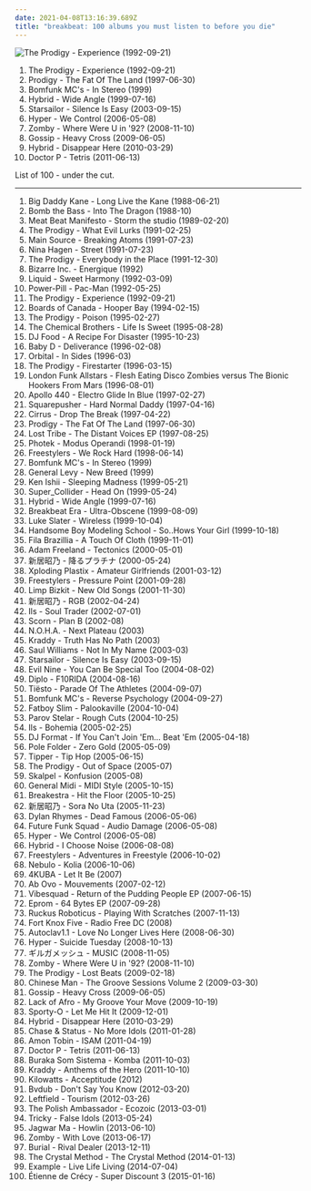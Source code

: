 ```yaml
---
date: 2021-04-08T13:16:39.689Z
title: "breakbeat: 100 albums you must listen to before you die"
---
```

![The Prodigy - Experience (1992-09-21)](https://img.discogs.com/bSMt1idCUjPnH0eq3gle4B5GpHQ=/fit-in/592x600/filters:strip_icc():format(jpeg):mode_rgb():quality(90)/discogs-images/R-76156-1231368734.jpeg.jpg "The Prodigy - Experience (1992-09-21)")
<ol class="albums">
<li data-cover="https://img.discogs.com/bSMt1idCUjPnH0eq3gle4B5GpHQ=/fit-in/592x600/filters:strip_icc():format(jpeg):mode_rgb():quality(90)/discogs-images/R-76156-1231368734.jpeg.jpg" data-tags="electronic, breakbeat, rave, techno" role="button">The Prodigy - Experience (1992-09-21)</li>
<li data-cover="http://coverartarchive.org/release/288f8c49-5cb9-45cd-9b1e-062e565224fb/16552695792-500.jpg" data-tags="electronic, 90s, breakbeat, the prodigy" role="button">Prodigy - The Fat Of The Land (1997-06-30)</li>
<li data-cover="https://img.discogs.com/hALqARRNhy9I9mxdtUCKXurMkjc=/fit-in/130x130/filters:strip_icc():format(jpeg):mode_rgb():quality(90)/discogs-images/R-10748-1083265077.jpg.jpg" data-tags="breakbeat" role="button">Bomfunk MC's - In Stereo (1999)</li>
<li data-cover="https://img.discogs.com/V0DqeCBw4jR_1LUs0jDJ0echTlw=/fit-in/600x531/filters:strip_icc():format(jpeg):mode_rgb():quality(90)/discogs-images/R-240940-1409469585-9407.jpeg.jpg" data-tags="breakbeat, electronic, trance" role="button">Hybrid - Wide Angle (1999-07-16)</li>
<li data-cover="https://img.discogs.com/jrWVzobDRoF5M8iFRO0_ha-z8PQ=/fit-in/600x592/filters:strip_icc():format(jpeg):mode_rgb():quality(90)/discogs-images/R-434193-1482085620-7376.jpeg.jpg" data-tags="britpop, indie rock" role="button">Starsailor - Silence Is Easy (2003-09-15)</li>
<li data-cover="https://img.discogs.com/VwjS0kvWBE33o6_5UsVbu3So8t8=/fit-in/517x509/filters:strip_icc():format(jpeg):mode_rgb():quality(90)/discogs-images/R-748371-1154802754.jpeg.jpg" data-tags="breakbeat" role="button">Hyper - We Control (2006-05-08)</li>
<li data-cover="http://coverartarchive.org/release/87adb95f-bfcc-49f5-b7a0-c73ff9512589/26666196769-500.jpg" data-tags="breakbeat, rave, jungle" role="button">Zomby - Where Were U in '92? (2008-11-10)</li>
<li data-cover="http://coverartarchive.org/release/c9003d52-4214-422d-a0a2-4343fe9e75e0/6164086297-500.jpg" data-tags="classic rock, pop, rock, 80s, funky, breakbeat, underground" role="button">Gossip - Heavy Cross (2009-06-05)</li>
<li data-cover="http://coverartarchive.org/release/009a01e7-774e-4d78-b435-e6d1defcbe76/3489385421-500.jpg" data-tags="electronica, trip-hop, alternative rock, breaks, breakbeat" role="button">Hybrid - Disappear Here (2010-03-29)</li>
<li data-cover="https://img.discogs.com/y4XBgnPfRyJUXneW93sfjJwJt44=/fit-in/600x600/filters:strip_icc():format(jpeg):mode_rgb():quality(90)/discogs-images/R-3354632-1336033311.jpeg.jpg" data-tags="electronic, dubstep, drum and bass, breakbeat, tetris" role="button">Doctor P - Tetris (2011-06-13)</li>
</ol>
List of 100 - under the cut.
<!-- more -->

_________________

<ol class="albums">
<li data-cover="http://coverartarchive.org/release/920af7b1-3a8b-4129-a881-7c9c6877b0ef/5880914168-500.jpg" data-tags="golden age hip hop, hip-hop, rap" role="button">
Big Daddy Kane - Long Live the Kane (1988-06-21)
</li>
<li data-cover="http://coverartarchive.org/release/6dc3baed-6dd3-317a-a814-4d09bd7240c2/9518442708-500.jpg" data-tags="hip-hop, house, breakbeat, brainwashed dot com, electronic breakbeat, curso de armonica, flashhouse, czalbums" role="button">
Bomb the Bass - Into The Dragon (1988-10)
</li>
<li data-cover="https://img.discogs.com/i0ABt3p0PtMYShHl08lcDJpSTvQ=/fit-in/600x600/filters:strip_icc():format(jpeg):mode_rgb():quality(90)/discogs-images/R-9748288-1485741331-7187.jpeg.jpg" data-tags="electronic, industrial, breakbeat" role="button">
Meat Beat Manifesto - Storm the studio (1989-02-20)
</li>
<li data-cover="http://coverartarchive.org/release/2bbbc9cc-fbba-49cc-b982-66a5faf491dd/5125824493-500.jpg" data-tags="electronic, breakbeat, big beat" role="button">
The Prodigy - What Evil Lurks (1991-02-25)
</li>
<li data-cover="https://img.discogs.com/cIE0Udf_oninwXbOGogS9bpQhC4=/fit-in/600x596/filters:strip_icc():format(jpeg):mode_rgb():quality(90)/discogs-images/R-895896-1170340668.jpeg.jpg" data-tags="golden age hip hop" role="button">
Main Source - Breaking Atoms (1991-07-23)
</li>
<li data-cover="http://coverartarchive.org/release/1023c860-afc7-4b58-9f75-5c499e214063/15176597903-500.jpg" data-tags="rock, funk, 90s, breakbeat, 4 star, 3 star, magic female voice, nujaz, unxp, n hagen" role="button">
Nina Hagen - Street (1991-07-23)
</li>
<li data-cover="https://img.discogs.com/mFToX1B9Rq68Pv-VE2ZHRJ-AGnc=/fit-in/600x606/filters:strip_icc():format(jpeg):mode_rgb():quality(90)/discogs-images/R-1262674-1350205238-6334.jpeg.jpg" data-tags="electronic, breakbeat, the prodigy, danistret, favorite singles 1991" role="button">
The Prodigy - Everybody in the Place (1991-12-30)
</li>
<li data-cover="https://img.discogs.com/CiJ0w2g-xD4VAgghOXzbafEvDC4=/fit-in/298x300/filters:strip_icc():format(jpeg):mode_rgb():quality(90)/discogs-images/R-260783-1086282927.jpg.jpg" data-tags="classic, female vocalists, dance, house, 90s, breaks, breakbeat, rave, male vocalists, vocal house, acid house, oldskool haardcore, great groove, where are my headphones, where is my bong, weightlifting music, beats for days, music to play on mdma, has me dancing even now" role="button">
Bizarre Inc. - Energique (1992)
</li>
<li data-cover="https://img.discogs.com/3mDOAiqrVvH3Qsz3vpQRA4a8gW8=/fit-in/600x605/filters:strip_icc():format(jpeg):mode_rgb():quality(90)/discogs-images/R-66441-1434577780-9998.jpeg.jpg" data-tags="breakbeat" role="button">
Liquid - Sweet Harmony (1992-03-09)
</li>
<li data-cover="http://coverartarchive.org/release/330c582c-c982-48c5-bbe5-8ac2ff77e6d7/2575771397-500.jpg" data-tags="electronic, breakbeat, aphex twin" role="button">
Power-Pill - Pac-Man (1992-05-25)
</li>
<li data-cover="https://img.discogs.com/bSMt1idCUjPnH0eq3gle4B5GpHQ=/fit-in/592x600/filters:strip_icc():format(jpeg):mode_rgb():quality(90)/discogs-images/R-76156-1231368734.jpeg.jpg" data-tags="electronic, breakbeat, rave, techno" role="button">
The Prodigy - Experience (1992-09-21)
</li>
<li data-cover="http://coverartarchive.org/release/12de76a3-5ded-4f20-a6e6-516c19b69d8d/4507495009-500.jpg" data-tags="ambient, idm, breakbeat, unavailable" role="button">
Boards of Canada - Hooper Bay (1994-02-15)
</li>
<li data-cover="https://img.discogs.com/I5S4U78EbYb5KMa33qtUewbBf38=/fit-in/600x538/filters:strip_icc():format(jpeg):mode_rgb():quality(90)/discogs-images/R-2852691-1304010999.jpeg.jpg" data-tags="breakbeat" role="button">
The Prodigy - Poison (1995-02-27)
</li>
<li data-cover="https://via.placeholder.com/450" data-tags="electronic, electronica, breakbeat, big beat, electronic breakbeat" role="button">
The Chemical Brothers - Life Is Sweet (1995-08-28)
</li>
<li data-cover="https://via.placeholder.com/450" data-tags="ninja tune" role="button">
DJ Food - A Recipe For Disaster (1995-10-23)
</li>
<li data-cover="https://img.discogs.com/Oz-bxIPmZF99VWJLCtFmM_Gf9qg=/fit-in/380x336/filters:strip_icc():format(jpeg):mode_rgb():quality(90)/discogs-images/R-3071881-1314376251.png.jpg" data-tags="drum and bass, jungle, breakbeat, acid house, oldskool haardcore" role="button">
Baby D - Deliverance (1996-02-08)
</li>
<li data-cover="https://img.discogs.com/MB7s4Pyk2PsJc95Z_yTqNIz703k=/fit-in/600x589/filters:strip_icc():format(jpeg):mode_rgb():quality(90)/discogs-images/R-31772-1366733878-7061.jpeg.jpg" data-tags="electronic" role="button">
Orbital - In Sides (1996-03)
</li>
<li data-cover="http://coverartarchive.org/release/e4222607-c5e9-3712-89eb-8e88667fe4cf/3285800780-500.jpg" data-tags="techno, breakbeat, british, 90s" role="button">
The Prodigy - Firestarter (1996-03-15)
</li>
<li data-cover="http://coverartarchive.org/release/9d804979-d783-4899-a493-a1c27540c565/28838672763-500.jpg" data-tags="trip-hop, downtempo, trip hop, ninja tune, breaks, future jazz, breakbeat, rhythm and blues, off, i must buy this for the name alone, awesome title, funny title, funked acid jazz, nojsa spins this vinyl" role="button">
London Funk Allstars - Flesh Eating Disco Zombies versus The Bionic Hookers From Mars (1996-08-01)
</li>
<li data-cover="http://coverartarchive.org/release/6da3c2e5-cfe5-458f-a202-8d4dc6473981/13803321396-500.jpg" data-tags="electronic" role="button">
Apollo 440 - Electro Glide In Blue (1997-02-27)
</li>
<li data-cover="http://coverartarchive.org/release/4b7f3557-4cdb-4196-9da2-1326f83f38d2/2572665131-500.jpg" data-tags="idm, electronic" role="button">
Squarepusher - Hard Normal Daddy (1997-04-16)
</li>
<li data-cover="http://coverartarchive.org/release/f59e164a-ca57-4d80-8f4e-1a10a9757354/15320405430-500.jpg" data-tags="electronic, electronica, druggy, energetic, clinical, breakbeat, big beat, playful, sensual, celebratory" role="button">
Cirrus - Drop The Break (1997-04-22)
</li>
<li data-cover="http://coverartarchive.org/release/288f8c49-5cb9-45cd-9b1e-062e565224fb/16552695792-500.jpg" data-tags="electronic, 90s, breakbeat, the prodigy" role="button">
Prodigy - The Fat Of The Land (1997-06-30)
</li>
<li data-cover="https://img.discogs.com/wXuPzfcDOeCoc_FwkVXtk8IRICU=/fit-in/600x516/filters:strip_icc():format(jpeg):mode_rgb():quality(90)/discogs-images/R-57485-1582129634-5314.jpeg.jpg" data-tags="trance, classic, breakbeat, uplifting, sunny" role="button">
Lost Tribe - The Distant Voices EP (1997-08-25)
</li>
<li data-cover="https://via.placeholder.com/450" data-tags="drum and bass" role="button">
Photek - Modus Operandi (1998-01-19)
</li>
<li data-cover="http://coverartarchive.org/release/7787e897-c3c9-4e80-bda6-2189bfbcdad4/4834963518-500.jpg" data-tags="breaks, breakbeat" role="button">
Freestylers - We Rock Hard (1998-06-14)
</li>
<li data-cover="https://img.discogs.com/hALqARRNhy9I9mxdtUCKXurMkjc=/fit-in/130x130/filters:strip_icc():format(jpeg):mode_rgb():quality(90)/discogs-images/R-10748-1083265077.jpg.jpg" data-tags="breakbeat" role="button">
Bomfunk MC's - In Stereo (1999)
</li>
<li data-cover="https://img.discogs.com/itgyilkjqU5Q6QkSV0F8lmiVLeE=/fit-in/480x480/filters:strip_icc():format(jpeg):mode_rgb():quality(90)/discogs-images/R-1348851-1298395938.jpeg.jpg" data-tags="reggae, drum and bass, breakbeat, dancehall, ragga jungle" role="button">
General Levy - New Breed (1999)
</li>
<li data-cover="https://img.discogs.com/nT2qlYIJkGnhyC0550tMsWueYzs=/fit-in/599x586/filters:strip_icc():format(jpeg):mode_rgb():quality(90)/discogs-images/R-45168-1168890703.jpeg.jpg" data-tags="australian, techno, new zealand, drum and bass, breaks, breakbeat, cantonese, european, belgisch, nihongo, zomba records, creative vibes,  all the cds i own and have yet to hear, r & s records, smej associated records" role="button">
Ken Ishii - Sleeping Madness (1999-05-21)
</li>
<li data-cover="https://via.placeholder.com/450" data-tags="electronic, soul, funk, techno, house, idm, breakbeat" role="button">
Super_Collider - Head On (1999-05-24)
</li>
<li data-cover="https://img.discogs.com/V0DqeCBw4jR_1LUs0jDJ0echTlw=/fit-in/600x531/filters:strip_icc():format(jpeg):mode_rgb():quality(90)/discogs-images/R-240940-1409469585-9407.jpeg.jpg" data-tags="breakbeat, electronic, trance" role="button">
Hybrid - Wide Angle (1999-07-16)
</li>
<li data-cover="http://coverartarchive.org/release/ded48851-bcac-4e88-b737-58238964c8a7/6307157780-500.jpg" data-tags="breakbeat" role="button">
Breakbeat Era - Ultra-Obscene (1999-08-09)
</li>
<li data-cover="https://img.discogs.com/3mdK-_yoh8aIedW0xa4Kz1CoLL0=/fit-in/600x539/filters:strip_icc():format(jpeg):mode_rgb():quality(90)/discogs-images/R-3980-1167849679.jpeg.jpg" data-tags="electronic, techno, breakbeat" role="button">
Luke Slater - Wireless (1999-10-04)
</li>
<li data-cover="https://img.discogs.com/Cv61f3dZ1ZmlWdIJcoiaV042i94=/fit-in/600x581/filters:strip_icc():format(jpeg):mode_rgb():quality(90)/discogs-images/R-38416-1334406772.jpeg.jpg" data-tags="hip-hop" role="button">
Handsome Boy Modeling School - So..Hows Your Girl (1999-10-18)
</li>
<li data-cover="http://coverartarchive.org/release/97615d11-cda2-454a-abe3-5f56550fcce9/4579350238-500.jpg" data-tags="downtempo, electronic, chillout" role="button">
Fila Brazillia - A Touch Of Cloth (1999-11-01)
</li>
<li data-cover="http://coverartarchive.org/release/61d68cb0-a301-4a05-b041-1451ec97bf09/6212195948-500.jpg" data-tags="breakbeat" role="button">
Adam Freeland - Tectonics (2000-05-01)
</li>
<li data-cover="https://via.placeholder.com/450" data-tags="marilyn manson, hip hop, 60s, hard, grindcore, minnesota, power pop, intro, contemporary folk, quiet storm, contemporary, schlager, idm, singer, germany, singers, energetic, death, surreal, improvisation, mashup, jazz funk, drone, space, remix, contralto, breakbeat, insane, oldies, smooth, lady gaga, digitalis, meditation, german, space music, indie folk, super, kids, b-side, jazz rock, male vocalists, female vocalist, powerpop, not indie, modern country, gothic rock, warm, cold, iowa, speedcore, princess, nouvelle scene francaise, j-pop, guitar hero, ndw, indie disco, musik, klassik, perlen deutschsprachiger popmusik, loneliness, trap, chaotic hardcore, b-sides, remixes, bath, poor, bad girl, naughty, mary, wild, ponies, i love this, rac, loneliness after dusk, sonicuniverse, friendsofthekingofrummelpop, wonderland, czech, good lyrics, vulgar, praise, utada hikaru" role="button">
新居昭乃 - 降るプラチナ (2000-05-24)
</li>
<li data-cover="http://coverartarchive.org/release/42c26aad-ed70-4160-86d5-556eb530b04a/27432802707-500.jpg" data-tags="breaks, breakbeat" role="button">
Xploding Plastix - Amateur Girlfriends (2001-03-12)
</li>
<li data-cover="https://img.discogs.com/SlbGg0Pm2D-vyvf4_jtCP3-NVZA=/fit-in/600x600/filters:strip_icc():format(jpeg):mode_rgb():quality(90)/discogs-images/R-115047-1559037425-5951.jpeg.jpg" data-tags="electronic, breakbeat" role="button">
Freestylers - Pressure Point (2001-09-28)
</li>
<li data-cover="http://coverartarchive.org/release/13103c1f-091a-457a-9933-41503e9c20b1/15248819276-500.jpg" data-tags="remix, nu metal, hip-hop" role="button">
Limp Bizkit - New Old Songs (2001-11-30)
</li>
<li data-cover="https://via.placeholder.com/450" data-tags="marilyn manson, hip hop, 60s, hard, grindcore, minnesota, power pop, intro, contemporary folk, quiet storm, contemporary, techno, schlager, krautrock, idm, singer, germany, singers, energetic, death, surreal, improvisation, mashup, jazz funk, drone, space, remix, contralto, breakbeat, insane, oldies, smooth, lady gaga, reggaeton, digitalis, meditation, german, space music, indie folk, super, kids, b-side, jazz rock, male vocalists, female vocalist, powerpop, not indie, modern country, gothic rock, warm, cold, iowa, speedcore, princess, folklore, nouvelle scene francaise, guitar hero, ndw, indie disco, musik, klassik, perlen deutschsprachiger popmusik, hawaii, loneliness, trap, chaotic hardcore, b-sides, remixes, bath, poor, bad girl, naughty, mary, wild, ponies, i love this, rac, loneliness after dusk, sonicuniverse, friendsofthekingofrummelpop, wonderland, czech" role="button">
新居昭乃 - RGB (2002-04-24)
</li>
<li data-cover="https://via.placeholder.com/450" data-tags="breakbeat" role="button">
Ils - Soul Trader (2002-07-01)
</li>
<li data-cover="https://img.discogs.com/cEpvHadduk9orJKs2vKjALrtakc=/fit-in/600x536/filters:strip_icc():format(jpeg):mode_rgb():quality(90)/discogs-images/R-3473969-1585014311-5705.jpeg.jpg" data-tags="electronic, dub, breakbeat" role="button">
Scorn - Plan B (2002-08)
</li>
<li data-cover="http://coverartarchive.org/release/49cd5b24-36d8-4de0-aace-dfa25b386bfa/8545384175-500.jpg" data-tags="drum and bass, breakbeat" role="button">
N.O.H.A. - Next Plateau (2003)
</li>
<li data-cover="https://img.discogs.com/xyN9ydFIEnKr1KhZD2V1i7KI_Jg=/fit-in/330x297/filters:strip_icc():format(jpeg):mode_rgb():quality(90)/discogs-images/R-260392-1217478390.jpeg.jpg" data-tags="electronica, idm, breakbeat" role="button">
Kraddy - Truth Has No Path (2003)
</li>
<li data-cover="https://img.discogs.com/fb_gJFrWJittjkluCRAAYJ3mxFM=/fit-in/500x500/filters:strip_icc():format(jpeg):mode_rgb():quality(90)/discogs-images/R-128304-1346230007-9366.jpeg.jpg" data-tags="hip-hop, hip hop, underground hip-hop, breakbeat, conscious hip-hop" role="button">
Saul Williams - Not In My Name (2003-03)
</li>
<li data-cover="https://img.discogs.com/jrWVzobDRoF5M8iFRO0_ha-z8PQ=/fit-in/600x592/filters:strip_icc():format(jpeg):mode_rgb():quality(90)/discogs-images/R-434193-1482085620-7376.jpeg.jpg" data-tags="britpop, indie rock" role="button">
Starsailor - Silence Is Easy (2003-09-15)
</li>
<li data-cover="http://coverartarchive.org/release/4b4db052-b945-4760-82c4-95f2b00cdb50/4247109941-500.jpg" data-tags="breakbeat" role="button">
Evil Nine - You Can Be Special Too (2004-08-02)
</li>
<li data-cover="http://coverartarchive.org/release/69d92096-9be7-47e6-ba34-dabd521ab9f5/11673480463-500.jpg" data-tags="chillout, trip-hop, ambient, downtempo, breakbeat, experimental hip-hop" role="button">
Diplo - F10RIDA (2004-08-16)
</li>
<li data-cover="http://coverartarchive.org/release/176d1133-4c75-4017-9168-389b933b207c/13470088520-500.jpg" data-tags="trance, tiesto - parade of the athletes" role="button">
Tiësto - Parade Of The Athletes (2004-09-07)
</li>
<li data-cover="http://coverartarchive.org/release/ba2006d9-16d9-45b7-be0a-52f22d72874a/9977564666-500.jpg" data-tags="hip hop, rock, electro, dance, funk, breakbeat, nu skool breaks" role="button">
Bomfunk MC's - Reverse Psychology (2004-09-27)
</li>
<li data-cover="http://coverartarchive.org/release/935e24bd-0499-4d4c-b7d9-2f65425e371a/15930402127-500.jpg" data-tags="electronic" role="button">
Fatboy Slim - Palookaville (2004-10-04)
</li>
<li data-cover="http://coverartarchive.org/release/79ab0d1e-e46e-4aa0-abba-cc5f8d8368c7/25052882503-500.jpg" data-tags="nu jazz, downtempo, electronic" role="button">
Parov Stelar - Rough Cuts (2004-10-25)
</li>
<li data-cover="http://coverartarchive.org/release/b5096063-cc22-4105-aed7-edf5a6a5a2c9/5922257933-500.jpg" data-tags="breakbeat, lovely super ils love fun" role="button">
Ils - Bohemia (2005-02-25)
</li>
<li data-cover="https://img.discogs.com/WHf0pHp0H01o8jsqlZob7F-rEDU=/fit-in/600x597/filters:strip_icc():format(jpeg):mode_rgb():quality(90)/discogs-images/R-466020-1296896217.jpeg.jpg" data-tags="hip-hop, rap, funk, turntablism, breakbeat" role="button">
DJ Format - If You Can't Join 'Em... Beat 'Em (2005-04-18)
</li>
<li data-cover="https://img.discogs.com/QHPxFNctc4ymjTquQ-qAdZtEnN4=/fit-in/600x528/filters:strip_icc():format(jpeg):mode_rgb():quality(90)/discogs-images/R-566468-1132319240.jpeg.jpg" data-tags="chillout, downtempo, atmospheric, breakbeat, progressive house, cd of the week" role="button">
Pole Folder - Zero Gold (2005-05-09)
</li>
<li data-cover="http://coverartarchive.org/release/0ea9ad4d-bca4-400f-9ded-e52cc2826d45/14529350523-500.jpg" data-tags="hip hop, breakbeat" role="button">
Tipper - Tip Hop (2005-06-15)
</li>
<li data-cover="https://img.discogs.com/I5S4U78EbYb5KMa33qtUewbBf38=/fit-in/600x538/filters:strip_icc():format(jpeg):mode_rgb():quality(90)/discogs-images/R-2852691-1304010999.jpeg.jpg" data-tags="breakbeat, electronic" role="button">
The Prodigy - Out of Space (2005-07)
</li>
<li data-cover="https://img.discogs.com/0koGQHpHXK3GrLy-ab4nQT3srko=/fit-in/600x600/filters:strip_icc():format(jpeg):mode_rgb():quality(90)/discogs-images/R-531295-1340120285-1904.jpeg.jpg" data-tags="jazz, nu-jazz" role="button">
Skalpel - Konfusion (2005-08)
</li>
<li data-cover="https://img.discogs.com/eSg97VBOuDmK3a-ohmyuthYK4LQ=/fit-in/600x592/filters:strip_icc():format(jpeg):mode_rgb():quality(90)/discogs-images/R-6867064-1428322635-3422.jpeg.jpg" data-tags="breaks, breakbeat" role="button">
General Midi - MIDI Style (2005-10-15)
</li>
<li data-cover="http://coverartarchive.org/release/3d2d4520-8297-4143-8700-4a0850f87cfc/6804248140-500.jpg" data-tags="funk" role="button">
Breakestra - Hit the Floor (2005-10-25)
</li>
<li data-cover="https://via.placeholder.com/450" data-tags="marilyn manson, male, hip hop, 60s, hard, grindcore, minnesota, power pop, intro, contemporary folk, quiet storm, contemporary, techno, schlager, norwegian, krautrock, idm, singer, germany, relaxed, singers, energetic, death, surreal, improvisation, mashup, jazz funk, drone, space, remix, contralto, fetish, female songwriter, breakbeat, insane, oldies, smooth, gangsta rap, lady gaga, video game, reggaeton, digitalis, japanese rock, meditation, harmonica, german, space music, indie folk, super, kids, b-side, jazz rock, male vocalists, female vocalist, powerpop, not indie, activist, modern country, gothic rock, warm, mala, cold, iowa, speedcore, diy, princess, folklore, nouvelle scene francaise, guitar hero, norway, ndw, indie disco, musik, klassik, perlen deutschsprachiger popmusik, hawaii, loneliness, trap, chaotic hardcore, b-sides" role="button">
新居昭乃 - Sora No Uta (2005-11-23)
</li>
<li data-cover="https://via.placeholder.com/450" data-tags="rock, house, breakbeat" role="button">
Dylan Rhymes - Dead Famous (2006-05-06)
</li>
<li data-cover="http://coverartarchive.org/release/a292d675-5e37-491c-8e76-15f8c1f0570b/9853899226-500.jpg" data-tags="british, drum and bass, breakbeat" role="button">
Future Funk Squad - Audio Damage (2006-05-08)
</li>
<li data-cover="https://img.discogs.com/VwjS0kvWBE33o6_5UsVbu3So8t8=/fit-in/517x509/filters:strip_icc():format(jpeg):mode_rgb():quality(90)/discogs-images/R-748371-1154802754.jpeg.jpg" data-tags="breakbeat" role="button">
Hyper - We Control (2006-05-08)
</li>
<li data-cover="https://img.discogs.com/8UmEZvw_mS2l_6Ic_c4zXXPBLq8=/fit-in/600x450/filters:strip_icc():format(jpeg):mode_rgb():quality(90)/discogs-images/R-9062999-1488959114-4398.jpeg.jpg" data-tags="breakbeat, electronic" role="button">
Hybrid - I Choose Noise (2006-08-08)
</li>
<li data-cover="http://coverartarchive.org/release/7af825c1-66d9-4876-b5f7-1aecf45a3811/2528877745-500.jpg" data-tags="breakbeat" role="button">
Freestylers - Adventures in Freestyle (2006-10-02)
</li>
<li data-cover="http://coverartarchive.org/release/88b44c22-a5ae-43f7-8e59-768114caa900/2221575347-500.jpg" data-tags="idm, glitch, breakbeat, hymen" role="button">
Nebulo - Kolia (2006-10-06)
</li>
<li data-cover="https://img.discogs.com/wfvnPQ_GgNz6rX8FlatlGd3Mwm0=/fit-in/541x468/filters:strip_icc():format(jpeg):mode_rgb():quality(90)/discogs-images/R-2182546-1268476418.jpeg.jpg" data-tags="electronic, dance, breakbeat" role="button">
4KUBA - Let It Be (2007)
</li>
<li data-cover="http://coverartarchive.org/release/f16f8098-37be-4a51-a79f-323bf9082926/1703236162-500.jpg" data-tags="ambient, idm, glitch, breakbeat" role="button">
Ab Ovo - Mouvements (2007-02-12)
</li>
<li data-cover="http://coverartarchive.org/release/cea77d89-2c19-43d4-b375-cac48fe55f65/11017655227-500.jpg" data-tags="dubstep, glitch-hop, breakbeat" role="button">
Vibesquad - Return of the Pudding People EP (2007-06-15)
</li>
<li data-cover="https://img.discogs.com/ezDXfpkyWzGsHYgWsJrlYuYCxig=/fit-in/600x600/filters:strip_icc():format(jpeg):mode_rgb():quality(90)/discogs-images/R-1090367-1590400496-3313.jpeg.jpg" data-tags="electro, breakbeat" role="button">
Eprom - 64 Bytes EP (2007-09-28)
</li>
<li data-cover="https://img.discogs.com/yBx_QdABiegDmav6rnRjNwdj2f4=/fit-in/599x600/filters:strip_icc():format(jpeg):mode_rgb():quality(90)/discogs-images/R-3862366-1347270705-9107.jpeg.jpg" data-tags="electronic, funk, breakbeat, cut-up, grease, like-wax-tailor" role="button">
Ruckus Roboticus - Playing With Scratches (2007-11-13)
</li>
<li data-cover="https://img.discogs.com/aw35X62k25wmJ-2NmmK3F_gNIQg=/fit-in/300x300/filters:strip_icc():format(jpeg):mode_rgb():quality(90)/discogs-images/R-1464663-1224554071.png.jpg" data-tags="hip hop, alternative, dub, funk, breakbeat, groovy, big beat, uutta jazzia, acid lounge, lounge groove, shambles 2008, city lounge, my-love, acoustic groove, alternative lounge, lounge-tech, smoothly sexy sounding, groove lounge, electronic lounge jazz, lounge electronic, lounge uptempo, my lounge room, ouahhhhh, tropcool, chillounge1, jazzy vibes, epic lounge, sexy sounding, uuta jazzia, uutta jazziz" role="button">
Fort Knox Five - Radio Free DC (2008)
</li>
<li data-cover="http://coverartarchive.org/release/b9c72a0e-569b-43a7-a773-de229505ffde/28226609817-500.jpg" data-tags="downtempo, industrial, idm, breakbeat" role="button">
Autoclav1.1 - Love No Longer Lives Here (2008-06-30)
</li>
<li data-cover="https://img.discogs.com/QfUMN6gA-23693HQddu-xx9E0_Y=/fit-in/600x600/filters:strip_icc():format(jpeg):mode_rgb():quality(90)/discogs-images/R-1430834-1529741281-1280.jpeg.jpg" data-tags="electronic, british, breakbeat, 2000s" role="button">
Hyper - Suicide Tuesday (2008-10-13)
</li>
<li data-cover="https://via.placeholder.com/450" data-tags="breakbeat, industrial metal, nu metal, mathcore, music, music with beats" role="button">
ギルガメッシュ - MUSIC (2008-11-05)
</li>
<li data-cover="http://coverartarchive.org/release/87adb95f-bfcc-49f5-b7a0-c73ff9512589/26666196769-500.jpg" data-tags="breakbeat, rave, jungle" role="button">
Zomby - Where Were U in '92? (2008-11-10)
</li>
<li data-cover="http://coverartarchive.org/release/25da966b-a883-45af-a505-3664b82b7018/18741168694-500.jpg" data-tags="breakbeat" role="button">
The Prodigy - Lost Beats (2009-02-18)
</li>
<li data-cover="http://coverartarchive.org/release/a18382d4-1a74-457a-9a1c-76df55e39e14/16683358297-500.jpg" data-tags="breakbeat, warteschleife, chinese man the groove sessions 2" role="button">
Chinese Man - The Groove Sessions Volume 2 (2009-03-30)
</li>
<li data-cover="http://coverartarchive.org/release/c9003d52-4214-422d-a0a2-4343fe9e75e0/6164086297-500.jpg" data-tags="classic rock, pop, rock, 80s, funky, breakbeat, underground" role="button">
Gossip - Heavy Cross (2009-06-05)
</li>
<li data-cover="http://coverartarchive.org/release/86072402-a0bf-42ed-859d-20afc131e349/4283472740-500.jpg" data-tags="hip hop, soul, british, funk, breakbeat" role="button">
Lack of Afro - My Groove Your Move (2009-10-19)
</li>
<li data-cover="http://coverartarchive.org/release/1f741d84-1362-44fd-9886-4781286d33e4/19096380097-500.jpg" data-tags="hip-hop, electronic, hip hop, dubstep, club, breakbeat" role="button">
Sporty-O - Let Me Hit It (2009-12-01)
</li>
<li data-cover="http://coverartarchive.org/release/009a01e7-774e-4d78-b435-e6d1defcbe76/3489385421-500.jpg" data-tags="electronica, trip-hop, alternative rock, breaks, breakbeat" role="button">
Hybrid - Disappear Here (2010-03-29)
</li>
<li data-cover="https://img.discogs.com/sVNmw-zFlPY39DEorIjqZUTJpDY=/fit-in/500x297/filters:strip_icc():format(jpeg):mode_rgb():quality(90)/discogs-images/R-2713155-1297691471.jpeg.jpg" data-tags="drum and bass" role="button">
Chase & Status - No More Idols (2011-01-28)
</li>
<li data-cover="http://coverartarchive.org/release/d3264e30-5a8f-4522-a8e3-41afa62846fd/7923895295-500.jpg" data-tags="experimental, electronic, dubstep" role="button">
Amon Tobin - ISAM (2011-04-19)
</li>
<li data-cover="https://img.discogs.com/y4XBgnPfRyJUXneW93sfjJwJt44=/fit-in/600x600/filters:strip_icc():format(jpeg):mode_rgb():quality(90)/discogs-images/R-3354632-1336033311.jpeg.jpg" data-tags="electronic, dubstep, drum and bass, breakbeat, tetris" role="button">
Doctor P - Tetris (2011-06-13)
</li>
<li data-cover="http://coverartarchive.org/release/cbdb4c70-25d6-4501-b673-04ca9e1ee227/4509805320-500.jpg" data-tags="breakbeat" role="button">
Buraka Som Sistema - Komba (2011-10-03)
</li>
<li data-cover="https://via.placeholder.com/450" data-tags="breakbeat, bass music" role="button">
Kraddy - Anthems of the Hero (2011-10-10)
</li>
<li data-cover="http://coverartarchive.org/release/b73b6134-e266-4d97-bab5-21617197fb5b/1192086225-500.jpg" data-tags="experimental, idm, breakbeat, electronic and traditional instrument" role="button">
Kilowatts - Acceptitude (2012)
</li>
<li data-cover="http://coverartarchive.org/release/b92f74f5-8e45-4a99-ae69-0c44e9c88e0b/6059753399-500.jpg" data-tags="electronic, ambient, breakbeat, need" role="button">
Bvdub - Don't Say You Know (2012-03-20)
</li>
<li data-cover="http://coverartarchive.org/release/0d73c26d-3f92-4a77-b504-e359722ed751/25392568940-500.jpg" data-tags="electronica, psychedelic, breakbeat, rave, badass, live recording" role="button">
Leftfield - Tourism (2012-03-26)
</li>
<li data-cover="https://img.discogs.com/o-Z9ItLE-VKUWgRsho8EQxZHQhM=/fit-in/600x600/filters:strip_icc():format(jpeg):mode_rgb():quality(90)/discogs-images/R-4575614-1368844859-2196.jpeg.jpg" data-tags="electronic, funk, glitch, breakbeat, albums i own digitally" role="button">
The Polish Ambassador - Ecozoic (2013-03-01)
</li>
<li data-cover="https://img.discogs.com/2tIQtaUvtbgFwzrucEywdPFlggU=/fit-in/595x600/filters:strip_icc():format(jpeg):mode_rgb():quality(90)/discogs-images/R-4591371-1374352097-3868.jpeg.jpg" data-tags="trip-hop" role="button">
Tricky - False Idols (2013-05-24)
</li>
<li data-cover="https://img.discogs.com/pr4P-Lu0VVSTmWZVoBfCXU3P7Uk=/fit-in/300x300/filters:strip_icc():format(jpeg):mode_rgb():quality(90)/discogs-images/R-4651028-1371094078-3852.jpeg.jpg" data-tags="indie, psychedelic pop" role="button">
Jagwar Ma - Howlin (2013-06-10)
</li>
<li data-cover="http://coverartarchive.org/release/72c27a03-f44c-481f-b789-ecc1405adfcc/23163003410-500.jpg" data-tags="4ad, 10s, uk bass" role="button">
Zomby - With Love (2013-06-17)
</li>
<li data-cover="http://coverartarchive.org/release/09ac1d17-26d5-43b5-88a5-17d0edbad9d5/5922924284-500.jpg" data-tags="future garage" role="button">
Burial - Rival Dealer (2013-12-11)
</li>
<li data-cover="http://coverartarchive.org/release/2ceef135-c655-479c-99f9-cc0461de2795/9119127824-500.jpg" data-tags="breakbeat, electronic, big beat" role="button">
The Crystal Method - The Crystal Method (2014-01-13)
</li>
<li data-cover="http://coverartarchive.org/release/2eaa256b-30a0-45bc-9924-9d90993a552f/8005826777-500.jpg" data-tags="electronic, house, breakbeat, rave, eurodance, male vocalists, hard trance" role="button">
Example - Live Life Living (2014-07-04)
</li>
<li data-cover="http://coverartarchive.org/release/280de4fd-a172-49e6-b5ee-b22cf0540fd3/8930891640-500.jpg" data-tags="indie, house, breakbeat, better than best of 2015" role="button">
Étienne de Crécy - Super Discount 3 (2015-01-16)
</li>
</ol>